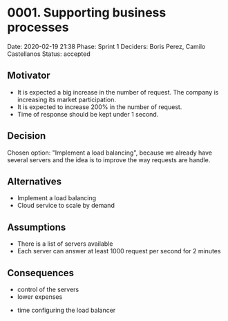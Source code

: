 # 0001. Supporting business processes

Date: 2020-02-19 21:38
Phase: Sprint 1
Deciders: Boris Perez, Camilo Castellanos
Status: accepted

## Motivator

* It is expected a big increase in the number of request. The company is increasing its market participation. 
* It is expected to increase 200% in the number of request. 
* Time of response should be kept under 1 second.

## Decision

Chosen option: "Implement a load balancing", because we already have several servers and the idea is to improve the way requests are handle.

## Alternatives

* Implement a load balancing
* Cloud service to scale by demand

## Assumptions

* There is a list of servers available
* Each server can answer at least 1000 request per second for 2 minutes

## Consequences

+ control of the servers
+ lower expenses
- time configuring the load balancer


